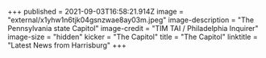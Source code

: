 +++
published = 2021-09-03T16:58:21.914Z
image = "external/x1yhw1n6tjk04gsnzwae8ay03m.jpeg"
image-description = "The Pennsylvania state Capitol"
image-credit = "TIM TAI / Philadelphia Inquirer"
image-size = "hidden"
kicker = "The Capitol"
title = "The Capitol"
linktitle = "Latest News from Harrisburg"
+++
